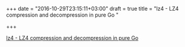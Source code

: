 +++
date = "2016-10-29T23:15:11+03:00"
draft = true
title = "lz4 - LZ4 compression and decompression in pure Go "

+++

<p><a href="https://t.co/D00rBmM0od">lz4 - LZ4 compression and decompression in pure Go </a></p>
